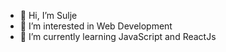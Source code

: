 - 👋 Hi, I’m Sulje
- 👀 I’m interested in Web Development
- 🌱 I’m currently learning JavaScript and ReactJs

